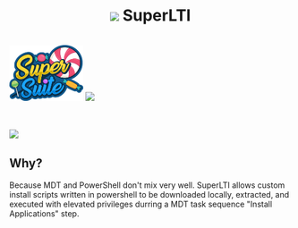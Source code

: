 <h1 align="center">
 <img height="25" src="https://raw.githubusercontent.com/belowaverage-org/SuperLTI/master/SuperLTI/Resources/icon.ico">
 SuperLTI
</h1>
<br>

<img height="100" src="https://raw.githubusercontent.com/krisdb2009/documentation/master/images/supersweet.png">
<img height="100" src="https://raw.githubusercontent.com/belowaverage-org/SuperLTI/master/SuperLTI/Resources/icon.ico">

<br><br>
<img src="https://raw.githubusercontent.com/krisdb2009/documentation/master/images/superlti.gif">

<h2>Why?</h2>
Because MDT and PowerShell don't mix very well.
SuperLTI allows custom install scripts written in powershell to be downloaded locally, extracted, and executed with elevated privileges durring a MDT task sequence "Install Applications" step.
